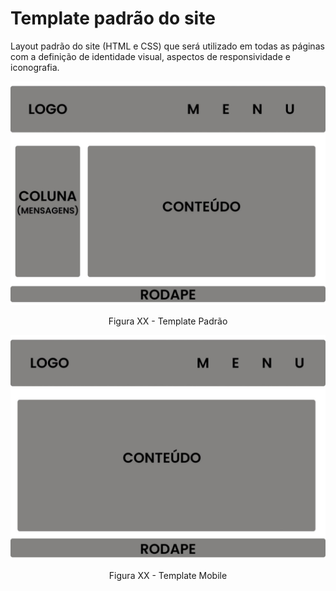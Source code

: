 # Template padrão do site

Layout padrão do site (HTML e CSS) que será utilizado em todas as páginas com a definição de identidade visual, aspectos de responsividade e iconografia.


![Tamplate](img/tamplates/template.jpeg)
<center>Figura XX - Template Padrão</center>



![Tamplate](img/tamplates/template_mobile.jpeg)
<center>Figura XX - Template Mobile</center>
